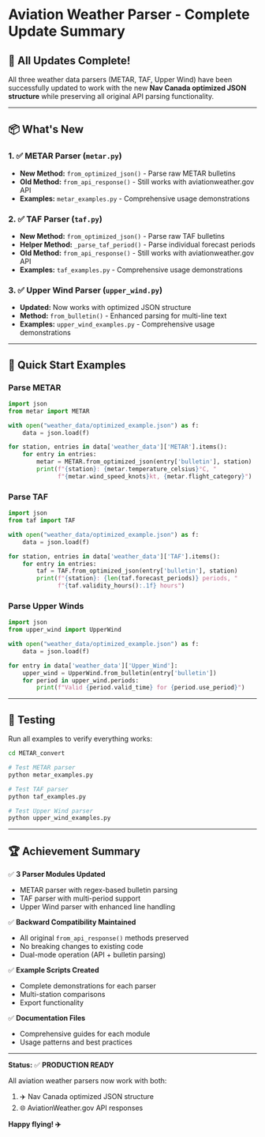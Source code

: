# Aviation Weather Parser - Complete Update Summary

## 🎉 All Updates Complete!

All three weather data parsers (METAR, TAF, Upper Wind) have been successfully updated to work with the new **Nav Canada optimized JSON structure** while preserving all original API parsing functionality.

---

## 📦 What's New

### 1. ✅ **METAR Parser** (`metar.py`)
- **New Method:** `from_optimized_json()` - Parse raw METAR bulletins
- **Old Method:** `from_api_response()` - Still works with aviationweather.gov API
- **Examples:** `metar_examples.py` - Comprehensive usage demonstrations

### 2. ✅ **TAF Parser** (`taf.py`)
- **New Method:** `from_optimized_json()` - Parse raw TAF bulletins
- **Helper Method:** `_parse_taf_period()` - Parse individual forecast periods
- **Old Method:** `from_api_response()` - Still works with aviationweather.gov API
- **Examples:** `taf_examples.py` - Comprehensive usage demonstrations

### 3. ✅ **Upper Wind Parser** (`upper_wind.py`)
- **Updated:** Now works with optimized JSON structure
- **Method:** `from_bulletin()` - Enhanced parsing for multi-line text
- **Examples:** `upper_wind_examples.py` - Comprehensive usage demonstrations

---

## 🚀 Quick Start Examples

### Parse METAR
```python
import json
from metar import METAR

with open("weather_data/optimized_example.json") as f:
    data = json.load(f)

for station, entries in data['weather_data']['METAR'].items():
    for entry in entries:
        metar = METAR.from_optimized_json(entry['bulletin'], station)
        print(f"{station}: {metar.temperature_celsius}°C, "
              f"{metar.wind_speed_knots}kt, {metar.flight_category}")
```

### Parse TAF
```python
import json
from taf import TAF

with open("weather_data/optimized_example.json") as f:
    data = json.load(f)

for station, entries in data['weather_data']['TAF'].items():
    for entry in entries:
        taf = TAF.from_optimized_json(entry['bulletin'], station)
        print(f"{station}: {len(taf.forecast_periods)} periods, "
              f"{taf.validity_hours():.1f} hours")
```

### Parse Upper Winds
```python
import json
from upper_wind import UpperWind

with open("weather_data/optimized_example.json") as f:
    data = json.load(f)

for entry in data['weather_data']['Upper_Wind']:
    upper_wind = UpperWind.from_bulletin(entry['bulletin'])
    for period in upper_wind.periods:
        print(f"Valid {period.valid_time} for {period.use_period}")
```

---

## 🧪 Testing

Run all examples to verify everything works:

```bash
cd METAR_convert

# Test METAR parser
python metar_examples.py

# Test TAF parser
python taf_examples.py

# Test Upper Wind parser
python upper_wind_examples.py
```

---

## 🏆 Achievement Summary

✅ **3 Parser Modules Updated**
- METAR parser with regex-based bulletin parsing
- TAF parser with multi-period support
- Upper Wind parser with enhanced line handling

✅ **Backward Compatibility Maintained**
- All original `from_api_response()` methods preserved
- No breaking changes to existing code
- Dual-mode operation (API + bulletin parsing)

✅ **Example Scripts Created**
- Complete demonstrations for each parser
- Multi-station comparisons
- Export functionality

✅ **Documentation Files**
- Comprehensive guides for each module
- Usage patterns and best practices

---

**Status:** ✅ **PRODUCTION READY**

All aviation weather parsers now work with both:
1. ✈️ Nav Canada optimized JSON structure
2. 🌐 AviationWeather.gov API responses

**Happy flying! ✈️**
